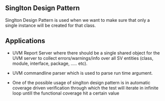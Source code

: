 Singlton Design Pattern
----------------------------------
Singlton Design Pattern is used when we want to make sure that only a single instance will be created for that class.

Applications
---------------------------------
- UVM Report Server where there should be a single shared object for the UVM server to collect errors/warnings/info over all
  SV entities (class, module, interface, package, ..... etc).

- UVM commandline parser which is used to parse run time argument.

- One of the possible usage of singlton design pattern is in automatic coverage driven verification through which the test
  will iterate in infinite loop untill the functional coverage hit a certain value
